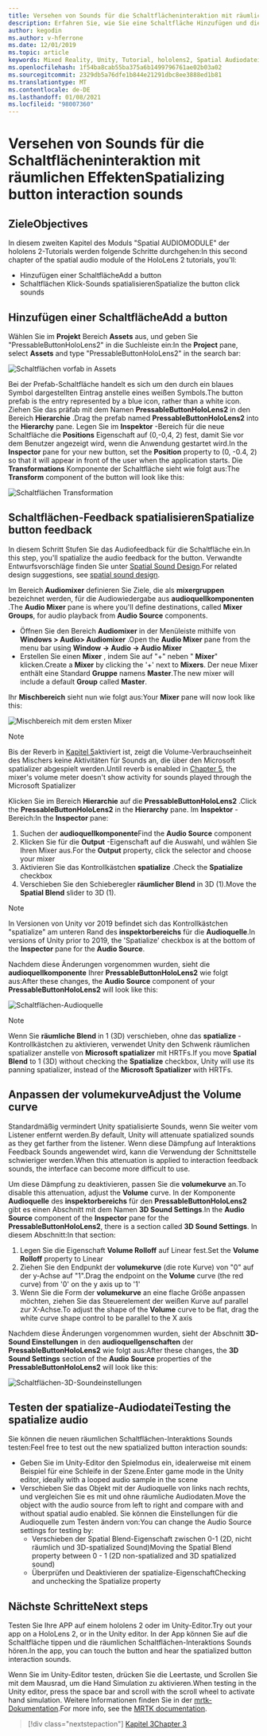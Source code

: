 ```yaml
---
title: Versehen von Sounds für die Schaltflächeninteraktion mit räumlichen Effekten
description: Erfahren Sie, wie Sie eine Schaltfläche Hinzufügen und die Tasten für die Schaltflächen Interaktion in einer Mixed Reality-Anwendung räumlichen.
author: kegodin
ms.author: v-hferrone
ms.date: 12/01/2019
ms.topic: article
keywords: Mixed Reality, Unity, Tutorial, hololens2, Spatial Audiodatei, mrtk, Mixed Reality Toolkit, UWP, Windows 10, HRTF, Head-Related Transfer Function, Reverb, Microsoft spatializer, Prefabs, volumekurve
ms.openlocfilehash: 1f54ba8cab55ba375a6b1499796761ae02b03a02
ms.sourcegitcommit: 2329db5a76dfe1b844e21291dbc8ee3888ed1b81
ms.translationtype: MT
ms.contentlocale: de-DE
ms.lasthandoff: 01/08/2021
ms.locfileid: "98007360"
---
```

# <a name="spatializing-button-interaction-sounds"></a><span data-ttu-id="a9c0b-104">Versehen von Sounds für die Schaltflächeninteraktion mit räumlichen Effekten</span><span class="sxs-lookup"><span data-stu-id="a9c0b-104">Spatializing button interaction sounds</span></span>

## <a name="objectives"></a><span data-ttu-id="a9c0b-105">Ziele</span><span class="sxs-lookup"><span data-stu-id="a9c0b-105">Objectives</span></span>

<span data-ttu-id="a9c0b-106">In diesem zweiten Kapitel des Moduls "Spatial AUDIOMODULE" der hololens 2-Tutorials werden folgende Schritte durchgehen:</span><span class="sxs-lookup"><span data-stu-id="a9c0b-106">In this second chapter of the spatial audio module of the HoloLens 2 tutorials, you'll:</span></span>
* <span data-ttu-id="a9c0b-107">Hinzufügen einer Schaltfläche</span><span class="sxs-lookup"><span data-stu-id="a9c0b-107">Add a button</span></span>
* <span data-ttu-id="a9c0b-108">Schaltflächen Klick-Sounds spatialisieren</span><span class="sxs-lookup"><span data-stu-id="a9c0b-108">Spatialize the button click sounds</span></span>

## <a name="add-a-button"></a><span data-ttu-id="a9c0b-109">Hinzufügen einer Schaltfläche</span><span class="sxs-lookup"><span data-stu-id="a9c0b-109">Add a button</span></span>

<span data-ttu-id="a9c0b-110">Wählen Sie im **Projekt** Bereich **Assets** aus, und geben Sie "PressableButtonHoloLens2" in die Suchleiste ein:</span><span class="sxs-lookup"><span data-stu-id="a9c0b-110">In the **Project** pane, select **Assets** and type "PressableButtonHoloLens2" in the search bar:</span></span>

![Schaltflächen vorfab in Assets](images/spatial-audio/button-prefab-in-assets.png)

<span data-ttu-id="a9c0b-112">Bei der Prefab-Schaltfläche handelt es sich um den durch ein blaues Symbol dargestellten Eintrag anstelle eines weißen Symbols.</span><span class="sxs-lookup"><span data-stu-id="a9c0b-112">The button prefab is the entry represented by a blue icon, rather than a white icon.</span></span> <span data-ttu-id="a9c0b-113">Ziehen Sie das präfab mit dem Namen **PressableButtonHoloLens2** in den Bereich **Hierarchie** .</span><span class="sxs-lookup"><span data-stu-id="a9c0b-113">Drag the prefab named **PressableButtonHoloLens2** into the **Hierarchy** pane.</span></span> <span data-ttu-id="a9c0b-114">Legen Sie im **Inspektor** -Bereich für die neue Schaltfläche die **Positions** Eigenschaft auf (0,-0,4, 2) fest, damit Sie vor dem Benutzer angezeigt wird, wenn die Anwendung gestartet wird.</span><span class="sxs-lookup"><span data-stu-id="a9c0b-114">In the **Inspector** pane for your new button, set the **Position** property to (0, -0.4, 2) so that it will appear in front of the user when the application starts.</span></span> <span data-ttu-id="a9c0b-115">Die **Transformations** Komponente der Schaltfläche sieht wie folgt aus:</span><span class="sxs-lookup"><span data-stu-id="a9c0b-115">The **Transform** component of the button will look like this:</span></span>

![Schaltflächen Transformation](images/spatial-audio/button-transform.png)

## <a name="spatialize-button-feedback"></a><span data-ttu-id="a9c0b-117">Schaltflächen-Feedback spatialisieren</span><span class="sxs-lookup"><span data-stu-id="a9c0b-117">Spatialize button feedback</span></span>

<span data-ttu-id="a9c0b-118">In diesem Schritt Stufen Sie das Audiofeedback für die Schaltfläche ein.</span><span class="sxs-lookup"><span data-stu-id="a9c0b-118">In this step, you'll spatialize the audio feedback for the button.</span></span> <span data-ttu-id="a9c0b-119">Verwandte Entwurfsvorschläge finden Sie unter [Spatial Sound Design](../../../design/spatial-sound-design.md).</span><span class="sxs-lookup"><span data-stu-id="a9c0b-119">For related design suggestions, see [spatial sound design](../../../design/spatial-sound-design.md).</span></span> 

<span data-ttu-id="a9c0b-120">Im Bereich **Audiomixer** definieren Sie Ziele, die als **mixergruppen** bezeichnet werden, für die Audiowiedergabe aus **audioquellkomponenten** .</span><span class="sxs-lookup"><span data-stu-id="a9c0b-120">The **Audio Mixer** pane is where you'll define destinations, called **Mixer Groups**, for audio playback from **Audio Source** components.</span></span> 
* <span data-ttu-id="a9c0b-121">Öffnen Sie den Bereich **Audiomixer** in der Menüleiste mithilfe von **Windows > Audio> Audiomixer** .</span><span class="sxs-lookup"><span data-stu-id="a9c0b-121">Open the **Audio Mixer** pane from the menu bar using **Window -> Audio -> Audio Mixer**</span></span>
* <span data-ttu-id="a9c0b-122">Erstellen Sie einen **Mixer** , indem Sie auf "+" neben " **Mixer**" klicken.</span><span class="sxs-lookup"><span data-stu-id="a9c0b-122">Create a **Mixer** by clicking the '+' next to **Mixers**.</span></span> <span data-ttu-id="a9c0b-123">Der neue Mixer enthält eine Standard **Gruppe** namens **Master**.</span><span class="sxs-lookup"><span data-stu-id="a9c0b-123">The new mixer will include a default **Group** called **Master**.</span></span>

<span data-ttu-id="a9c0b-124">Ihr **Mischbereich** sieht nun wie folgt aus:</span><span class="sxs-lookup"><span data-stu-id="a9c0b-124">Your **Mixer** pane will now look like this:</span></span>

![Mischbereich mit dem ersten Mixer](images/spatial-audio/mixer-panel-with-first-mixer.png)

> [!NOTE]
> <span data-ttu-id="a9c0b-126">Bis der Reverb in [Kapitel 5](unity-spatial-audio-ch5.md)aktiviert ist, zeigt die Volume-Verbrauchseinheit des Mischers keine Aktivitäten für Sounds an, die über den Microsoft spatializer abgespielt werden.</span><span class="sxs-lookup"><span data-stu-id="a9c0b-126">Until reverb is enabled in [Chapter 5](unity-spatial-audio-ch5.md), the mixer's volume meter doesn't show activity for sounds played through the Microsoft Spatializer</span></span>

<span data-ttu-id="a9c0b-127">Klicken Sie im Bereich **Hierarchie** auf die **PressableButtonHoloLens2** .</span><span class="sxs-lookup"><span data-stu-id="a9c0b-127">Click the **PressableButtonHoloLens2** in the **Hierarchy** pane.</span></span> <span data-ttu-id="a9c0b-128">Im **Inspektor** -Bereich:</span><span class="sxs-lookup"><span data-stu-id="a9c0b-128">In the **Inspector** pane:</span></span>
1. <span data-ttu-id="a9c0b-129">Suchen der **audioquellkomponente**</span><span class="sxs-lookup"><span data-stu-id="a9c0b-129">Find the **Audio Source** component</span></span>
2. <span data-ttu-id="a9c0b-130">Klicken Sie für die **Output** -Eigenschaft auf die Auswahl, und wählen Sie Ihren Mixer aus.</span><span class="sxs-lookup"><span data-stu-id="a9c0b-130">For the **Output** property, click the selector and choose your mixer</span></span>
3. <span data-ttu-id="a9c0b-131">Aktivieren Sie das Kontrollkästchen **spatialize** .</span><span class="sxs-lookup"><span data-stu-id="a9c0b-131">Check the **Spatialize** checkbox</span></span>
4. <span data-ttu-id="a9c0b-132">Verschieben Sie den Schieberegler **räumlicher Blend** in 3D (1).</span><span class="sxs-lookup"><span data-stu-id="a9c0b-132">Move the **Spatial Blend** slider to 3D (1).</span></span>

> [!NOTE]
> <span data-ttu-id="a9c0b-133">In Versionen von Unity vor 2019 befindet sich das Kontrollkästchen "spatialize" am unteren Rand des **inspektorbereichs** für die **Audioquelle**.</span><span class="sxs-lookup"><span data-stu-id="a9c0b-133">In versions of Unity prior to 2019, the 'Spatialize' checkbox is at the bottom of the **Inspector** pane for the **Audio Source**.</span></span>

<span data-ttu-id="a9c0b-134">Nachdem diese Änderungen vorgenommen wurden, sieht die **audioquellkomponente** Ihrer **PressableButtonHoloLens2** wie folgt aus:</span><span class="sxs-lookup"><span data-stu-id="a9c0b-134">After these changes, the **Audio Source** component of your **PressableButtonHoloLens2** will look like this:</span></span>

![Schaltflächen-Audioquelle](images/spatial-audio/button-audio-source.png)

> [!NOTE]
> <span data-ttu-id="a9c0b-136">Wenn Sie **räumliche Blend** in 1 (3D) verschieben, ohne das **spatialize** -Kontrollkästchen zu aktivieren, verwendet Unity den Schwenk räumlichen spatializer anstelle von **Microsoft spatializer** mit HRTFs.</span><span class="sxs-lookup"><span data-stu-id="a9c0b-136">If you move **Spatial Blend** to 1 (3D) without checking the **Spatialize** checkbox, Unity will use its panning spatializer, instead of the **Microsoft Spatializer** with HRTFs.</span></span>

## <a name="adjust-the-volume-curve"></a><span data-ttu-id="a9c0b-137">Anpassen der volumekurve</span><span class="sxs-lookup"><span data-stu-id="a9c0b-137">Adjust the Volume curve</span></span>

<span data-ttu-id="a9c0b-138">Standardmäßig vermindert Unity spatialisierte Sounds, wenn Sie weiter vom Listener entfernt werden.</span><span class="sxs-lookup"><span data-stu-id="a9c0b-138">By default, Unity will attenuate spatialized sounds as they get farther from the listener.</span></span> <span data-ttu-id="a9c0b-139">Wenn diese Dämpfung auf Interaktions Feedback Sounds angewendet wird, kann die Verwendung der Schnittstelle schwieriger werden.</span><span class="sxs-lookup"><span data-stu-id="a9c0b-139">When this attenuation is applied to interaction feedback sounds, the interface can become more difficult to use.</span></span>

<span data-ttu-id="a9c0b-140">Um diese Dämpfung zu deaktivieren, passen Sie die **volumekurve** an.</span><span class="sxs-lookup"><span data-stu-id="a9c0b-140">To disable this attenuation, adjust the **Volume** curve.</span></span> <span data-ttu-id="a9c0b-141">In der Komponente **Audioquelle** des **inspektorbereichs** für den **PressableButtonHoloLens2** gibt es einen Abschnitt mit dem Namen **3D Sound Settings**.</span><span class="sxs-lookup"><span data-stu-id="a9c0b-141">In the **Audio Source** component of the **Inspector** pane for the **PressableButtonHoloLens2**, there is a section called **3D Sound Settings**.</span></span> <span data-ttu-id="a9c0b-142">In diesem Abschnitt:</span><span class="sxs-lookup"><span data-stu-id="a9c0b-142">In that section:</span></span>
1. <span data-ttu-id="a9c0b-143">Legen Sie die Eigenschaft **Volume Rolloff** auf Linear fest.</span><span class="sxs-lookup"><span data-stu-id="a9c0b-143">Set the **Volume Rolloff** property to Linear</span></span>
2. <span data-ttu-id="a9c0b-144">Ziehen Sie den Endpunkt der **volumekurve** (die rote Kurve) von "0" auf der y-Achse auf "1".</span><span class="sxs-lookup"><span data-stu-id="a9c0b-144">Drag the endpoint on the **Volume** curve (the red curve) from '0' on the y axis up to '1'</span></span>
3. <span data-ttu-id="a9c0b-145">Wenn Sie die Form der **volumekurve** an eine flache Größe anpassen möchten, ziehen Sie das Steuerelement der weißen Kurve auf parallel zur X-Achse.</span><span class="sxs-lookup"><span data-stu-id="a9c0b-145">To adjust the shape of the **Volume** curve to be flat, drag the white curve shape control to be parallel to the X axis</span></span>

<span data-ttu-id="a9c0b-146">Nachdem diese Änderungen vorgenommen wurden, sieht der Abschnitt **3D-Sound Einstellungen** in den **audioquellgenschaften** der **PressableButtonHoloLens2** wie folgt aus:</span><span class="sxs-lookup"><span data-stu-id="a9c0b-146">After these changes, the **3D Sound Settings** section of the **Audio Source** properties of the **PressableButtonHoloLens2** will look like this:</span></span>

![Schaltflächen-3D-Soundeinstellungen](images/spatial-audio/button-3d-sound-settings.png)

## <a name="testing-the-spatialize-audio"></a><span data-ttu-id="a9c0b-148">Testen der spatialize-Audiodatei</span><span class="sxs-lookup"><span data-stu-id="a9c0b-148">Testing the spatialize audio</span></span>

<span data-ttu-id="a9c0b-149">Sie können die neuen räumlichen Schaltflächen-Interaktions Sounds testen:</span><span class="sxs-lookup"><span data-stu-id="a9c0b-149">Feel free to test out the new spatialized button interaction sounds:</span></span>

* <span data-ttu-id="a9c0b-150">Geben Sie im Unity-Editor den Spielmodus ein, idealerweise mit einem Beispiel für eine Schleife in der Szene.</span><span class="sxs-lookup"><span data-stu-id="a9c0b-150">Enter game mode in the Unity editor, ideally with a looped audio sample in the scene</span></span>
* <span data-ttu-id="a9c0b-151">Verschieben Sie das Objekt mit der Audioquelle von links nach rechts, und vergleichen Sie es mit und ohne räumliche Audiodaten.</span><span class="sxs-lookup"><span data-stu-id="a9c0b-151">Move the object with the audio source from left to right and compare with and without spatial audio enabled.</span></span> <span data-ttu-id="a9c0b-152">Sie können die Einstellungen für die Audioquelle zum Testen ändern von:</span><span class="sxs-lookup"><span data-stu-id="a9c0b-152">You can change the Audio Source settings for testing by:</span></span>
    * <span data-ttu-id="a9c0b-153">Verschieben der Spatial Blend-Eigenschaft zwischen 0-1 (2D, nicht räumlich und 3D-spatialized Sound)</span><span class="sxs-lookup"><span data-stu-id="a9c0b-153">Moving the Spatial Blend property between 0 - 1 (2D non-spatialized and 3D spatialized sound)</span></span>
    * <span data-ttu-id="a9c0b-154">Überprüfen und Deaktivieren der spatialize-Eigenschaft</span><span class="sxs-lookup"><span data-stu-id="a9c0b-154">Checking and unchecking the Spatialize property</span></span>

## <a name="next-steps"></a><span data-ttu-id="a9c0b-155">Nächste Schritte</span><span class="sxs-lookup"><span data-stu-id="a9c0b-155">Next steps</span></span>

<span data-ttu-id="a9c0b-156">Testen Sie Ihre APP auf einem hololens 2 oder im Unity-Editor.</span><span class="sxs-lookup"><span data-stu-id="a9c0b-156">Try out your app on a HoloLens 2, or in the Unity editor.</span></span> <span data-ttu-id="a9c0b-157">In der App können Sie auf die Schaltfläche tippen und die räumlichen Schaltflächen-Interaktions Sounds hören.</span><span class="sxs-lookup"><span data-stu-id="a9c0b-157">In the app, you can touch the button and hear the spatialized button interaction sounds.</span></span>

<span data-ttu-id="a9c0b-158">Wenn Sie im Unity-Editor testen, drücken Sie die Leertaste, und Scrollen Sie mit dem Mausrad, um die Hand Simulation zu aktivieren.</span><span class="sxs-lookup"><span data-stu-id="a9c0b-158">When testing in the Unity editor, press the space bar and scroll with the scroll wheel to activate hand simulation.</span></span> <span data-ttu-id="a9c0b-159">Weitere Informationen finden Sie in der [mrtk-Dokumentation](https://microsoft.github.io/MixedRealityToolkit-Unity/Documentation/GettingStartedWithTheMRTK.html#using-the-in-editor-hand-input-simulation-to-test-a-scene).</span><span class="sxs-lookup"><span data-stu-id="a9c0b-159">For more info, see the [MRTK documentation](https://microsoft.github.io/MixedRealityToolkit-Unity/Documentation/GettingStartedWithTheMRTK.html#using-the-in-editor-hand-input-simulation-to-test-a-scene).</span></span>

> [!div class="nextstepaction"]
> [<span data-ttu-id="a9c0b-160">Kapitel 3</span><span class="sxs-lookup"><span data-stu-id="a9c0b-160">Chapter 3</span></span>](unity-spatial-audio-ch3.md)

